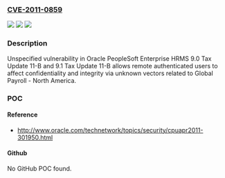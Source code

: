 ### [CVE-2011-0859](https://cve.mitre.org/cgi-bin/cvename.cgi?name=CVE-2011-0859)
![](https://img.shields.io/static/v1?label=Product&message=n%2Fa&color=blue)
![](https://img.shields.io/static/v1?label=Version&message=n%2Fa&color=blue)
![](https://img.shields.io/static/v1?label=Vulnerability&message=n%2Fa&color=brighgreen)

### Description

Unspecified vulnerability in Oracle PeopleSoft Enterprise HRMS 9.0 Tax Update 11-B and 9.1 Tax Update 11-B allows remote authenticated users to affect confidentiality and integrity via unknown vectors related to Global Payroll - North America.

### POC

#### Reference
- http://www.oracle.com/technetwork/topics/security/cpuapr2011-301950.html

#### Github
No GitHub POC found.

